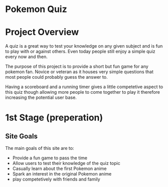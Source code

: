 # Pokemon Quiz

# Project Overview

A quiz is a great way to test your knowledge on any given subject and is fun to play with or against others. Even today people still enjoy a simple quiz every now and then.

The purpose of this project is to provide a short but fun game for any pokemon fan. Novice or veteran as it houses very simple questions that most people could probably guess the answer to.

Having a scoreboard and a running timer gives a little competetive aspect to this quiz though allowing more people to come together to play it therefore increasing the potential user base.

# 1st Stage (preperation)

## Site Goals 

The main goals of this site are to: 

- Provide a fun game to pass the time
- Allow users to test their knowledge of the quiz topic
- Casually learn about the first Pokemon anime
- Spark an interest in the original Pokemon anime
- play competetively with friends and family